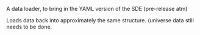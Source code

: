 A data loader, to bring in the YAML version of the SDE (pre-release atm)

Loads data back into approximately the same structure. (universe data still needs to be done.
